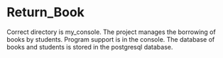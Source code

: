 # Return_Book
Correct directory is my_console.
The project manages the borrowing of books by students. Program support is in the console. 
The database of books and students is stored in the postgresql database.
